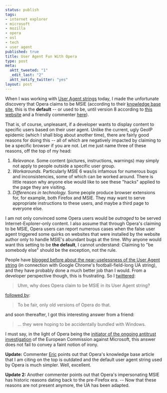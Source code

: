 ```yaml
--- 
status: publish
tags: 
- internet explorer
- microsoft
- mozilla
- opera
- osl
- tech
- user agent
published: true
title: User Agent Fun With Opera
type: post
meta: 
  aktt_tweeted: "1"
  _edit_last: "2"
  aktt_notify_twitter: "yes"
layout: post
---
```

When I was working with <a href="http://en.wikipedia.org/wiki/User_agent">User Agent strings</a> today, I made the unfortunate discovery that Opera claims to be MSIE (according to their <a href="http://www.opera.com/support/kb/view/570/">knowledge base site</a>, this is the <strong>default</strong> -- or used to be, until version 8 according to <a href="http://www.useragentstring.com/pages/Opera/">this website</a> and a friendly commenter <a href="http://fredericiana.com/2009/03/20/user-agent-fun-with-opera/#comment-213208">here</a>).

That is, of course, unpleasant, if a developer wants to display content to specific users based on their user agent. Unlike the current, ugly GeoIP epidemic (which I shall blog about another time), there are fairly good reasons for doing this -- all of which are negatively impacted by claiming to be a specific browser if you are not. Let me just name three of these reasons, off the top of my head:
<ol>
	<li><em>Relevance.</em> Some content (pictures, instructions, warnings) may simply not apply to people outside a specific user group.</li>
	<li><em>Workarounds.</em> Particularly MSIE&nbsp;6 was/is infamous for numerous bugs and inconsistencies, some of which can be worked around. There is little reason why anyone else would like to see these "hacks" applied to the page they are visiting.</li>
	<li><em>Differences in technology.</em> Some people produce browser extensions for, for example, both Firefox and MSIE. They may want to serve appropriate instructions to these users, and maybe a third page to everyone else.</li>
</ol>

I am not only convinced some Opera users would be <em>outraged</em> to be served Internet-Explorer-only content. I also assume that through Opera's claiming to be MSIE, Opera users can report numerous cases when the false user agent triggered some quirks on websites that were installed by the website author only to handle MSIE's abundant bugs at the time. Why anyone would want this setting to be <strong>the default</strong>, I cannot understand: Claiming to "be somebody else" should be the exception, not the rule.

People have <a href="http://webaim.org/blog/user-agent-string-history/">blogged before about the near-uselessness of the User Agent string</a> (in connection with Google Chrome's football-field-long UA string), and they have probably done a much better job than I would. From a developer perspective though, this is frustrating. So I <a href="http://twitter.com/fwenzel/status/1359556777">twittered</a>:

<blockquote>Uhm, why does Opera claim to be MSIE in its User Agent string?</blockquote>

<a href="http://twitter.com/fwenzel/status/1359559992">followed by</a>:

<blockquote>To be fair, only old versions of Opera do that.</blockquote>

and soon thereafter, I got this interesting answer from a friend:

<blockquote>... they were hoping to be accidentally bundled with Windows.</blockquote>

I must say, in the light of Opera being the <a href="http://www.opera.com/press/releases/2007/12/13/">initiator of the ongoing antitrust investigation</a> of the European Commission against Microsoft, this answer does not fail to convey a faint notion of irony.

<strong>Update:</strong> Commenter <a href="http://fredericiana.com/2009/03/20/user-agent-fun-with-opera/#comment-213208">Eric</a> points out that Opera's knowledge base article that I am citing on the top is outdated and the default user agent string used by Opera is much simpler. Well, excellent.

<strong>Update 2:</strong> Another commenter points out that Opera's impersonating MSIE has historic reasons dating back to the pre-Firefox era. -- Now that these reasons are not present anymore, the UA has been adapted.
